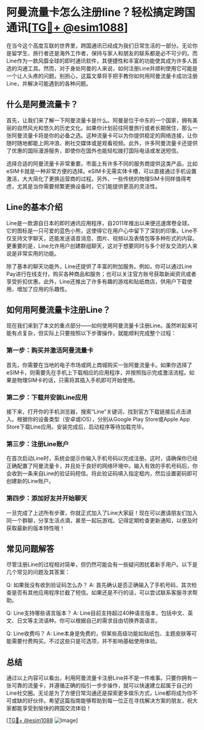 # 阿曼流量卡怎么注册line？轻松搞定跨国通讯[[TG💪+ @esim1088](https://t.me/s/esim1088)]

在当今这个高度互联的世界里，跨国通讯已经成为我们日常生活的一部分。无论你是留学生、旅行者还是海外工作者，保持与家人和朋友的联系都是必不可少的。而Line作为一款风靡全球的即时通讯软件，其便捷性和丰富的功能使其成为许多人首选的沟通工具。然而，对于身处阿曼的人来说，如何注册Line并顺利使用它可能是一个让人头疼的问题。别担心，这篇文章将手把手教你如何用阿曼流量卡成功注册Line，并解决可能遇到的各种问题。

## 什么是阿曼流量卡？

首先，让我们来了解一下阿曼流量卡是什么。阿曼是位于中东的一个国家，拥有美丽的自然风光和悠久的历史文化。如果你计划前往阿曼旅行或者长期居住，那么一张阿曼流量卡将是你的必备之选。这种流量卡可以为你提供稳定的网络连接，让你随时随地都能上网冲浪、刷社交媒体或是观看视频。此外，许多阿曼流量卡还提供了优惠的国际漫游服务，即使你在国外也能轻松拨打国际电话或发送短信。

选择合适的阿曼流量卡非常重要。市面上有许多不同的服务商提供这类产品，比如eSIM卡就是一种非常方便的选择。eSIM卡无需实体卡槽，可以直接通过手机设置激活，大大简化了更换运营商的过程。另外，一些传统的物理SIM卡同样值得考虑，尤其是当你需要频繁更换设备时，它们能提供更高的灵活性。

## Line的基本介绍

Line是一款源自日本的即时通讯应用程序，自2011年推出以来便迅速席卷全球。它的图标是一只可爱的蓝色小熊，这使得它在用户心中留下了深刻的印象。Line不仅支持文字聊天，还能发送语音消息、图片、视频以及表情包等多种形式的内容。更重要的是，Line允许用户创建群组聊天，这对于想要同时与多个好友交流的人来说是非常实用的功能。

除了基本的聊天功能外，Line还提供了丰富的附加服务。例如，你可以通过Line Pay进行在线支付，购买各种商品和服务；也可以关注官方账号获取新闻资讯或者享受折扣优惠。此外，Line还推出了许多有趣的游戏和贴纸商店，供用户下载使用，增加了应用的乐趣性。

## 如何用阿曼流量卡注册Line？

现在我们来到了本文的重点部分——如何使用阿曼流量卡注册Line。虽然听起来可能有点复杂，但实际上只要按照以下步骤操作，就能顺利完成整个过程：

### 第一步：购买并激活阿曼流量卡
首先，你需要在当地的电子市场或网上商城购买一张阿曼流量卡。如果你选择了eSIM卡，则需要先在手机上下载相应的应用程序，并按照指示完成激活流程。如果是物理SIM卡的话，只需将其插入手机即可开始使用。

### 第二步：下载并安装Line应用
接下来，打开你的手机浏览器，搜索“Line”关键词，找到官方下载链接后点击进入。根据你的设备类型（安卓或iOS），分别从Google Play Store或Apple App Store下载Line应用。安装完成后，启动程序等待加载完毕。

### 第三步：注册Line账户
在首次启动Line时，系统会提示你输入手机号码以完成注册。这时，请确保你已经正确配置了阿曼流量卡，并且处于良好的网络环境中。输入有效的手机号码后，你会收到一条来自Line的验证码短信。将此验证码填入指定框内，然后设置密码即可创建新的Line账户。

### 第四步：添加好友并开始聊天
一旦完成了上述所有步骤，你就正式加入了Line大家庭！现在可以邀请朋友们加入同一个群聊，分享生活点滴，甚至一起玩游戏。记得定期检查更新通知，以便及时获取最新的版本特性哦！

## 常见问题解答

尽管注册Line的过程相对简单，但仍然可能会有一些疑问困扰着新手用户。以下是几个常见的问题及其答案：

Q: 如果我没有收到验证码怎么办？
A: 首先确认是否正确输入了手机号码，其次检查是否有其他应用程序拦截了短信。如果还是不行的话，可以尝试联系客服寻求帮助。

Q: Line支持哪些语言版本？
A: Line目前支持超过40种语言版本，包括中文、英文、日文等主流语种。你可以根据自己的需求自由切换界面语言。

Q: Line收费吗？
A: Line本身是免费的，但某些高级功能如贴纸包、主题皮肤等可能需要付费购买。不过这些只是可选项，并不影响基础使用体验。

## 总结

通过以上内容可以看出，利用阿曼流量卡注册Line并不是一件难事。只要你拥有一张可靠的流量卡，并遵循正确的指引一步步操作，就可以快速建立起属于自己的Line社交圈。无论是为了方便日常沟通还是探索更多娱乐方式，Line都将成为你不可或缺的好伙伴。希望这篇指南能够帮助到每一位正在寻找解决方案的朋友，祝大家都能享受到愉快的跨国交流体验！

[[TG💪+ @esim1088](https://t.me/s/esim1088) ![Image](https://i.postimg.cc/4NQfJmqS/Snipaste-2025-05-13-00-14-12.png)]